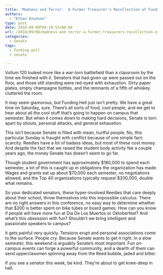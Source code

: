 ```yaml
---
title: 'Madness and Terror:  A Former Treasurer’s Recollection of Funding Hell'
authors: 
  - "Ethan Knudson"
type: post
date: 2010-09-08T04:19:53+00:00
url: /2010/09/08/madness-and-terror-a-former-treasurers-recollection-of-funding-hell/
categories:
  - Senate
tags:
  - funding poll
  - senate

---
```

Vollum 120 looked more like a war-torn battlefield than a classroom by the time we finished with it. Senators that had given up were passed out on the floor, and those still standing were red-eyed with exhaustion. Dirty paper plates, empty champagne bottles, and the remnants of a fifth of whiskey cluttered the room.

It may seem glamorous, but Funding Hell just isn’t pretty. We have a great time on Saturday, sure. There’s all sorts of food, cool people, and we get to hear about all the cool stuff that’s going to happen on campus that semester. But when it comes down to making hard decisions, Senate is torn apart by shouts, personal attacks, and general exhaustion.

This isn’t because Senate is filled with mean, hurtful people. No, this particular Sunday is fraught with conflict because of one simple fact: scarcity. Reedies have a lot of badass ideas, but most of these cost money. And despite the fact that we raised the student body activity fee a couple years ago, the money Senate has doesn’t seem to go far.

Though student government has approximately $180,000 to spend each semester, a lot of this is caught up in obligations the organization has made. Wages and grants eat up about $70,000 each semester, no negotiations allowed, and the Top 40 organizations typically request $200,000, double what remains.

So your dedicated senators, these hyper-involved Reedies that care deeply about their school, throw themselves into this impossible calculus. There are no right answers in this conference, no easy way to determine whether that $200 is better spent on bike tubes or board games. How can you know if people will have more fun at Dia De Los Muertos or Oktoberfest? And what’s this obsession with fun? Shouldn’t we bring intelligent and passionate speakers to campus?

It gets painful very quickly. Tensions erupt and personal associations come to the surface. People cry. Because Senate wants to get it right. In a slow semester, this weekend is arguably Senate’s most important. Fun on-campus events can forge a powerful community, and a dearth of them can send upperclassmen spinning away from the Reed bubble, jaded and bitter.

If you see a senator this week, be kind. They’re about to get knee-deep in hell.